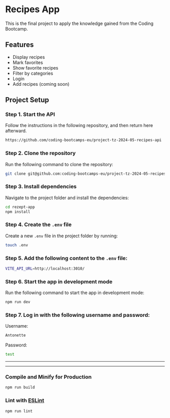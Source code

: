 # Recipes App 

This is the final project to apply the knowledge gained from the Coding Bootcamp.

## Features

- Display recipes
- Mark favorites
- Show favorite recipes
- Filter by categories
- Login
- Add recipes (coming soon)  

## Project Setup

### Step 1. Start the API  
Follow the instructions in the following repository, and then return here afterward.  
```sh
https://github.com/coding-bootcamps-eu/project-tz-2024-05-recipes-api
```

### Step 2. Clone the repository  
Run the following command to clone the repository:  
```sh
git clone git@github.com:coding-bootcamps-eu/project-tz-2024-05-recipes rezept-app
```

### Step 3. Install dependencies  
Navigate to the project folder and install the dependencies: 
```sh
cd rezept-app
npm install
```
### Step 4. Create the `.env` file  
Create a new `.env` file in the project folder by running:

```sh
touch .env
```
### Step 5. Add the following content to the `.env` file: 

```sh
VITE_API_URL=http://localhost:3010/
```
### Step 6. Start the app in development mode  
Run the following command to start the app in development mode:  

```sh
npm run dev
```
### Step 7. Log in with the following username and password: 
Username: 

```sh
Antonette
```
Password:
```sh
test
```


------------------------------------
------------------------------------
### Compile and Minify for Production

```sh
npm run build
```

### Lint with [ESLint](https://eslint.org/)

```sh
npm run lint
```
